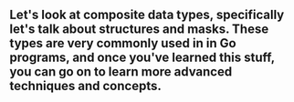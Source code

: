 ## Let's look at composite data types, specifically let's talk about structures and masks. These types are very commonly used in in Go programs, and once you've learned this stuff, you can go on to learn more advanced techniques and concepts.